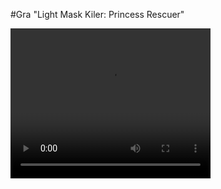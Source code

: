 #Gra "Light Mask Kiler: Princess Rescuer"

<video width="320" height="240" controls>
  <source src="(https://www.youtube.com/watch?v=TA-jRgyij7s)" type="video/mp4">
</video>
